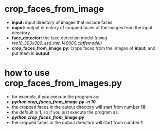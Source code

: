 # crop_faces_from_image
- <b>input:</b> input directory of images that include faces </br>
- <b>ouput:</b> output directory of cropped faces of the images from the input directory </br>
- <b>face_detector:</b> the face detection model <i>(using res10_300x300_ssd_iter_140000.caffemodel) </i></br>
- <b>crop_faces_from_image.py:</b> crops faces from the images of <b>input</b>, and put them in <b>output</b></br>

# how to use crop_faces_from_images.py
- for example, if you execute the program as: </br>
- <i><b> python crop_faces_from_image.py -n 10</b></i></br> 
- the cropped faces in the output directory will start from number <b>10</b> </br>
- the default is <b>1</b>, so if you just execute the program as:
- <i><b> python crop_faces_from_image.py</b></i>
- the cropped faces in the output directory will start from number <b>1</b> </br>
